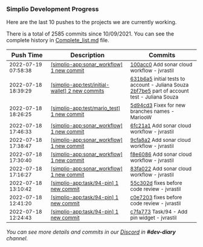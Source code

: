 
### Simplio Development Progress

Here are the last 10 pushes to the projects we are currently working.

There is a total of 2585 commits since 10/09/2021. You can see the complete history in
 [Complete_list.md](Complete_list.md) file.

| Push Time | Description | Commits |
| --- | --- | --- |
| <sub>2022-07-19 07:58:38</sub> | <sub>[[simplio-app:sonar\_workflow] 1 new commit](https://github.com/SimplioOfficial/simplio-app/commit/100acc0936b028e024b14e00fffd631924335c26)</sub> | <sub>[100acc0](https://github.com/SimplioOfficial/simplio-app/commit/100acc0936b028e024b14e00fffd631924335c26) Add sonar cloud workflow - jvrastil</sub> |
| <sub>2022-07-18 18:39:29</sub> | <sub>[[simplio-app:test/initial\-wallet] 2 new commits](https://github.com/SimplioOfficial/simplio-app/compare/631b6a50c1f2^...2bf7be59d94f)</sub> | <sub>[631b6a5](https://github.com/SimplioOfficial/simplio-app/commit/631b6a50c1f26ddd5d59936b0cd33a77deb1dec6) initial tests to account - Juliana Souza<br>[2bf7be5](https://github.com/SimplioOfficial/simplio-app/commit/2bf7be59d94f638fa041c45c0af75f3d9adafb1c) part of account test - Juliana Souza</sub> |
| <sub>2022-07-18 18:26:25</sub> | <sub>[[simplio-app:test/mario\_test] 1 new commit](https://github.com/SimplioOfficial/simplio-app/commit/5d94cd3701f47e5b22b64a11a6fd1bee564e57c4)</sub> | <sub>[5d94cd3](https://github.com/SimplioOfficial/simplio-app/commit/5d94cd3701f47e5b22b64a11a6fd1bee564e57c4) Fixex for new branches names - MariooW</sub> |
| <sub>2022-07-18 17:46:33</sub> | <sub>[[simplio-app:sonar\_workflow] 1 new commit](https://github.com/SimplioOfficial/simplio-app/commit/6fc21a18220614af0b2ef05d5d8a4ed5bad05009)</sub> | <sub>[6fc21a1](https://github.com/SimplioOfficial/simplio-app/commit/6fc21a18220614af0b2ef05d5d8a4ed5bad05009) Add sonar cloud workflow - jvrastil</sub> |
| <sub>2022-07-18 17:38:47</sub> | <sub>[[simplio-app:sonar\_workflow] 1 new commit](https://github.com/SimplioOfficial/simplio-app/commit/9cfa8a27550cef265ea0a8100f6425cf0216fca7)</sub> | <sub>[9cfa8a2](https://github.com/SimplioOfficial/simplio-app/commit/9cfa8a27550cef265ea0a8100f6425cf0216fca7) Add sonar cloud workflow - jvrastil</sub> |
| <sub>2022-07-18 17:30:40</sub> | <sub>[[simplio-app:sonar\_workflow] 1 new commit](https://github.com/SimplioOfficial/simplio-app/commit/f8e60862b5b2184930bf9f4fa600ae5b8aaa2c63)</sub> | <sub>[f8e6086](https://github.com/SimplioOfficial/simplio-app/commit/f8e60862b5b2184930bf9f4fa600ae5b8aaa2c63) Add sonar cloud workflow - jvrastil</sub> |
| <sub>2022-07-18 17:16:27</sub> | <sub>[[simplio-app:sonar\_workflow] 1 new commit](https://github.com/SimplioOfficial/simplio-app/commit/83fa022a425df0c76e79f42f4b986b056ef2abd4)</sub> | <sub>[83fa022](https://github.com/SimplioOfficial/simplio-app/commit/83fa022a425df0c76e79f42f4b986b056ef2abd4) Add sonar cloud workflow - jvrastil</sub> |
| <sub>2022-07-18 13:10:42</sub> | <sub>[[simplio-app:task/94\-pin] 1 new commit](https://github.com/SimplioOfficial/simplio-app/commit/55c302d5c4cc3a9b03f14a56692f2ed7376f18d1)</sub> | <sub>[55c302d](https://github.com/SimplioOfficial/simplio-app/commit/55c302d5c4cc3a9b03f14a56692f2ed7376f18d1) fixes before code review - jvrastil</sub> |
| <sub>2022-07-18 12:41:20</sub> | <sub>[[simplio-app:task/94\-pin] 1 new commit](https://github.com/SimplioOfficial/simplio-app/commit/c0e7203ca6a5a775f6ffc4313ff60b028e744b05)</sub> | <sub>[c0e7203](https://github.com/SimplioOfficial/simplio-app/commit/c0e7203ca6a5a775f6ffc4313ff60b028e744b05) fixes before code review - jvrastil</sub> |
| <sub>2022-07-18 12:24:43</sub> | <sub>[[simplio-app:task/94\-pin] 1 new commit](https://github.com/SimplioOfficial/simplio-app/commit/c7fa7733a7e4fec8a39d5d619851f36a4432aada)</sub> | <sub>[c7fa773](https://github.com/SimplioOfficial/simplio-app/commit/c7fa7733a7e4fec8a39d5d619851f36a4432aada) Task/94 - Add pin widget - jvrastil</sub> |

_You can see more details and commits in our [Discord](https://discord.gg/aKhjuwZmdP) in **#dev-diary** channel._
